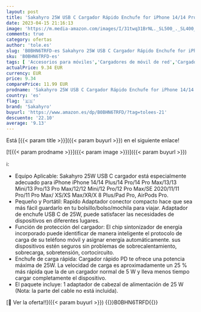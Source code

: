 ```yaml
---
layout: post
title: 'Sakahyro 25W USB C Cargador Rápido Enchufe for iPhone 14/14 Pro/14 Pro Max/14 Plus/13/12/11/XS/XS MAX/X/XR  AirPods  Pad  USBC Cabezal Cargado Adaptador Tipo C Pared Carga Corriente'
date: 2023-04-15 21:16:13
image: 'https://m.media-amazon.com/images/I/31twq31BrNL._SL500_._SL400_.jpg'
comments: true
category: ofertas
author: 'tole.es'
slug: 'B0BHN6TRFD-es Sakahyro 25W USB C Cargador Rápido Enchufe for iPhone...'
sku: 'B0BHN6TRFD-es'
tags: [ 'Accesorios para móviles','Cargadores de móvil de red','Cargadores para móviles','Comunicación móvil y accesorios','Electrónica','iphone','sakahyro','🇪🇸', ]
actualPrice: 9.34 EUR
currency: EUR
price: 9.34
comparePrice: 11.99 EUR
prodname: 'Sakahyro 25W USB C Cargador Rápido Enchufe for iPhone 14/14 Pro/14 Pro Max/14 Plus/13/12/11/XS/XS MAX/X/XR  AirPods  Pad  USBC Cabezal Cargado Adaptador Tipo C Pared Carga Corriente'
country: 'es'
flag: '🇪🇸'
brand: 'Sakahyro'
buyurl: 'https://www.amazon.es/dp/B0BHN6TRFD/?tag=tolees-21'
descuento: '22.10'
average: '9.13'
---
```


Está [{{< param title >}}]({{< param buyurl >}}) en el siguiente enlace!

[![{{< param prodname >}}]({{< param image >}})]({{< param buyurl >}})

ℹ️:

- Equipo Aplicable: Sakahyro 25W USB C cargador está especialmente adecuado para iPhone iPhone 14/14 Plus/14 Pro/14 Pro Max/13/13 Mini/13 Pro/13 Pro Max/12/12 Mini/12 Pro/12 Pro Max/SE 2020/11/11 Pro/11 Pro Max/ XS/XS Max/XR/X 8 Plus/Pad Pro, AirPods Pro.
- Pequeño y Portátil: Rapido Adaptador conector compacto hace que sea más fácil guardarlo en tu bolsillo/bolso/mochila para viajar. Adaptador de enchufe USB C de 25W, puede satisfacer las necesidades de dispositivos en diferentes lugares.
- Función de protección del cargador: El chip sintonizador de energía incorporado puede identificar de manera inteligente el protocolo de carga de su teléfono móvil y asignar energía automáticamente. sus dispositivos estén seguros sin problemas de sobrecalentamiento, sobrecarga, sobretensión, cortocircuito.
- Enchufe de carga rápida: Cargador rápido PD te ofrece una potencia máxima de 25W. La velocidad de carga es aproximadamente un 25 % más rápida que la de un cargador normal de 5 W y lleva menos tiempo cargar completamente el dispositivo.
- El paquete incluye: 1 adaptador de cabezal de alimentación de 25 W (Nota: la parte del cable no está incluida).

[🛒 Ver la oferta!!]({{< param buyurl >}})
{{<world>}}B0BHN6TRFD{{</world>}}

